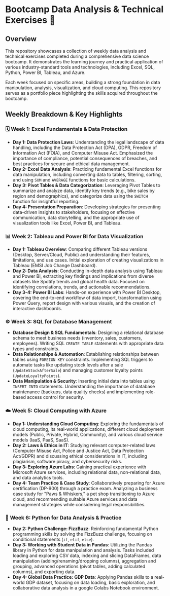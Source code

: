 # Bootcamp Data Analysis & Technical Exercises 🚀

## Overview

This repository showcases a collection of weekly data analysis and technical exercises completed during a comprehensive data science bootcamp. It demonstrates the learning journey and practical application of various industry-standard tools and technologies, including Excel, SQL, Python, Power BI, Tableau, and Azure.

Each week focused on specific areas, building a strong foundation in data manipulation, analysis, visualization, and cloud computing. This repository serves as a portfolio piece highlighting the skills acquired throughout the bootcamp.

## Weekly Breakdown & Key Highlights

### 🗓️ **Week 1: Excel Fundamentals & Data Protection**

* **Day 1: Data Protection Laws**: Understanding the legal landscape of data handling, including the Data Protection Act (DPA), GDPR, Freedom of Information Act (FOIA), and Computer Misuse Act. Emphasized the importance of compliance, potential consequences of breaches, and best practices for secure and ethical data management.
* **Day 2: Excel Data Analysis**: Practicing fundamental Excel functions for data manipulation, including converting data to tables, filtering, sorting, and using `SUM` and `AVERAGE` functions for basic calculations.
* **Day 3: Pivot Tables & Data Categorization**: Leveraging Pivot Tables to summarize and analyze data, identify key trends (e.g., bike sales by region and demographics), and categorize data using the `SWITCH` function for insightful reporting.
* **Day 4: Presentation Preparation**: Developing strategies for presenting data-driven insights to stakeholders, focusing on effective communication, data storytelling, and the appropriate use of visualization tools like Excel, Power BI, and Tableau.

### 📊 **Week 2: Tableau and Power BI for Data Visualization**

* **Day 1: Tableau Overview**: Comparing different Tableau versions (Desktop, Server/Cloud, Public) and understanding their features, limitations, and use cases. Initial exploration of creating visualizations in Tableau (EMSI Job Change Dashboard).
* **Day 2: Data Analysis**: Conducting in-depth data analysis using Tableau and Power BI, extracting key findings and implications from diverse datasets like Spotify trends and global health data. Focused on identifying correlations, trends, and actionable recommendations.
* **Day 3-4: Power BI Labs**: Hands-on experience with Power BI Desktop, covering the end-to-end workflow of data import, transformation using Power Query, report design with various visuals, and the creation of interactive dashboards.

### ⚙️ **Week 3: SQL for Database Management**

* **Database Design & SQL Fundamentals**: Designing a relational database schema to meet business needs (inventory, sales, customers, employees). Writing SQL `CREATE TABLE` statements with appropriate data types and constraints.
* **Data Relationships & Automation**: Establishing relationships between tables using `FOREIGN KEY` constraints. Implementing SQL triggers to automate tasks like updating stock levels after a sale (`UpdateStockAfterSale`) and managing customer loyalty points (`UpdateLoyaltyPoints`).
* **Data Manipulation & Security**: Inserting initial data into tables using `INSERT INTO` statements. Understanding the importance of database maintenance (backups, data quality checks) and implementing role-based access control for security.

### ☁️ **Week 5: Cloud Computing with Azure**

* **Day 1: Understanding Cloud Computing**: Exploring the fundamentals of cloud computing, its real-world applications, different cloud deployment models (Public, Private, Hybrid, Community), and various cloud service models (IaaS, PaaS, SaaS).
* **Day 2: Laws & Ethics in IT**: Studying relevant computer-related laws (Computer Misuse Act, Police and Justice Act, Data Protection Act/GDPR) and discussing ethical considerations in IT, including plagiarism, software piracy, and cybersecurity risks.
* **Day 3: Exploring Azure Labs**: Gaining practical experience with Microsoft Azure services, including relational data, non-relational data, and data analytics tools.
* **Day 4: Team Practice & Case Study**: Collaboratively preparing for Azure certification (DP-900) through a practice exam. Analyzing a business case study for "Paws & Whiskers," a pet shop transitioning to Azure cloud, and recommending suitable Azure services and data management strategies while considering legal responsibilities.

### 🐍 **Week 6: Python for Data Analysis & Practice**

* **Day 2: Python Challenge: FizzBuzz**: Reinforcing fundamental Python programming skills by solving the FizzBuzz challenge, focusing on conditional statements (`if`, `elif`, `else`).
* **Day 3: Working with Student Data in Pandas**: Utilizing the Pandas library in Python for data manipulation and analysis. Tasks included loading and exploring CSV data, indexing and slicing DataFrames, data manipulation (adding/renaming/dropping columns), aggregation and grouping, advanced operations (pivot tables, adding calculated columns), and exporting data.
* **Day 4: Global Data Practice: GDP Data**: Applying Pandas skills to a real-world GDP dataset, focusing on data loading, basic exploration, and collaborative data analysis in a google Colabs Notebook environment.


